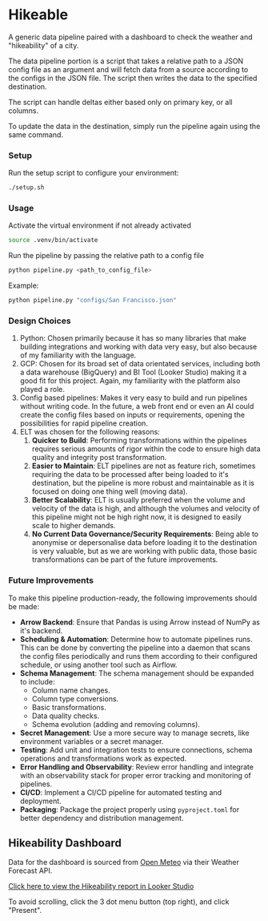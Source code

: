 # Hikeable
A generic data pipeline paired with a dashboard to check the weather and "hikeability" of a city.

The data pipeline portion is a script that takes a relative path to a JSON config file as an argument and will fetch data from a source according to the configs in the JSON file.
The script then writes the data to the specified destination.

The script can handle deltas either based only on primary key, or all columns.

To update the data in the destination, simply run the pipeline again using the same command.

### Setup

Run the setup script to configure your environment:

```bash
./setup.sh
```

### Usage

Activate the virtual environment if not already activated
```bash
source .venv/bin/activate
```

Run the pipeline by passing the relative path to a config file
```bash
python pipeline.py <path_to_config_file>
```

Example:
```bash
python pipeline.py "configs/San Francisco.json"
```

### Design Choices

1. Python: Chosen primarily because it has so many libraries that make building integrations and working with data very easy, but also because of my familiarity with the language.
2. GCP: Chosen for its broad set of data orientated services, including both a data warehouse (BigQuery) and BI Tool (Looker Studio) making it a good fit for this project. Again, my familiarity with the platform also played a role.
3. Config based pipelines: Makes it very easy to build and run pipelines without writing code. In the future, a web front end or even an AI could create the config files based on inputs or requirements, opening the possibilities for rapid pipeline creation.
4. ELT was chosen for the following reasons:
    1. **Quicker to Build**: Performing transformations within the pipelines requires serious amounts of rigor within the code to ensure high data quality and integrity post transformation.
    2. **Easier to Maintain**: ELT pipelines are not as feature rich, sometimes requiring the data to be processed after being loaded to it's destination, but the pipeline is more robust and maintainable as it is focused on doing one thing well (moving data).
    3. **Better Scalability**: ELT is usually preferred when the volume and velocity of the data is high, and although the volumes and velocity of this pipeline might not be high right now, it is designed to easily scale to higher demands.
    4. **No Current Data Governance/Security Requirements**: Being able to anonymise or depersonalise data before loading it to the destination is very valuable, but as we are working with public data, those basic transformations can be part of the future improvements.

### Future Improvements

To make this pipeline production-ready, the following improvements should be made:

- **Arrow Backend**: Ensure that Pandas is using Arrow instead of NumPy as it's backend.
- **Scheduling & Automation**: Determine how to automate pipelines runs. This can be done by converting the pipeline into a daemon that scans the config files periodically and runs them according to their configured schedule, or using another tool such as Airflow.
- **Schema Management**: The schema management should be expanded to include:
    - Column name changes.
    - Column type conversions.
    - Basic transformations.
    - Data quality checks.
    - Schema evolution (adding and removing columns).
- **Secret Management**: Use a more secure way to manage secrets, like environment variables or a secret manager.
- **Testing**: Add unit and integration tests to ensure connections, schema operations and transformations work as expected.
- **Error Handling and Observability**: Review error handling and integrate with an observability stack for proper error tracking and monitoring of pipelines.
- **CI/CD**: Implement a CI/CD pipeline for automated testing and deployment.
- **Packaging**: Package the project properly using `pyproject.toml` for better dependency and distribution management.

## Hikeability Dashboard

Data for the dashboard is sourced from [Open Meteo](https://open-meteo.com/en/docs) via their Weather Forecast API.

[Click here to view the Hikeability report in Looker Studio](https://lookerstudio.google.com/s/m_rKKmd0W_Q)

To avoid scrolling, click the 3 dot menu button (top right), and click "Present".
